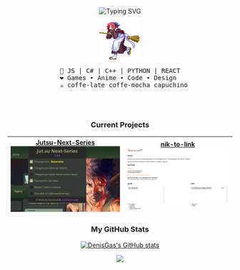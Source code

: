 <div align="center">
  
<img src="https://readme-typing-svg.demolab.com?font=Fira+Code&size=50&duration=3000&pause=200&color=ffb300&center=true&multiline=true&repeat=false&random=false&width=1300&height=140&lines=Hi+there%2C+I'm+Den;Software+engineering+student+from+Ukraine" alt="Typing SVG"  width="70%" />

<br>

<img src="https://raw.githubusercontent.com/DenisGas/DenisGas/main/assets/gif/melty-blood-kohaku.gif" height="100" />

<br>

<pre>
  📖 JS | C# | C++ | PYTHON | REACT  
  ❤️ Games • Anime • Code • Design   
  ☕ coffe-late coffe-mocha capuchino
</pre>

<br><br>

### Current Projects

| [Jutsu-Next-Series](https://github.com/DenisGas/jut.su_next-series) <br> ![Jutsu-Next-Series](/assets/project-preview/JNS-chrome.png) | [nik-to-link](https://github.com/DenisGas/nik-to-link) <br> ![nik-to-link](/assets/project-preview/NikToLink.png) |
|----------|----------|


### My GitHub Stats

<a href="http://www.github.com/DenisGas"><img src="https://github-readme-stats.vercel.app/api?username=DenisGas&show_icons=true&hide=&count_private=true&title_color=0891b2&text_color=ffffff&icon_color=0891b2&bg_color=1c1917&hide_border=true&show_icons=true" alt="DenisGas's GitHub stats" /></a>

<a href="http://www.github.com/DenisGas"><img src="https://github-readme-streak-stats.herokuapp.com/?user=DenisGas&stroke=ffffff&background=1c1917&ring=0891b2&fire=0891b2&currStreakNum=ffffff&currStreakLabel=0891b2&sideNums=ffffff&sideLabels=ffffff&dates=ffffff&hide_border=true" /></a>

</div>
